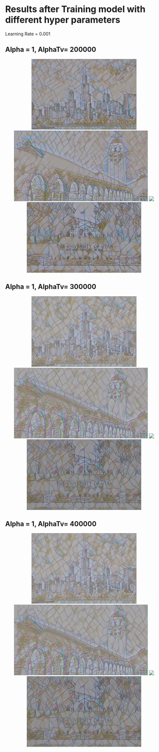 # Results after Training model with different hyper parameters

Learning Rate = 0.001

## Alpha = 1, AlphaTv= 200000
<div align='center'>
<img src='files/style4/Chicago_output.png' height='225px'>
<img src='files/style4/hoovertower_output.png' height='225px'>
<img src='files/style4/SpringBlock.png' height='225px'>
<img src='files/style4/university-utah.png' height='225px'>
</div>

## Alpha = 1, AlphaTv= 300000
<div align='center'>
<img src='files/style4/Chicago_output-1.png' height='225px'>
<img src='files/style4/hoovertower_output-1.png' height='225px'>
<img src='files/style4/SpringBlock-1.png' height='225px'>
<img src='files/style4/university-utah-1.png' height='225px'>
</div>

## Alpha = 1, AlphaTv= 400000
<div align='center'>
<img src='files/style4/Chicago_output-1.png' height='225px'>
<img src='files/style4/hoovertower_output-1.png' height='225px'>
<img src='files/style4/SpringBlock-1.png' height='225px'>
<img src='files/style4/university-utah-1.png' height='225px'>
</div>

